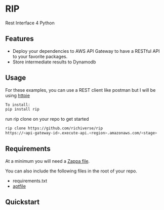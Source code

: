 # RIP
Rest Interface 4 Python

## Features
* Deploy your dependencies to AWS API Gateway to have a RESTful API to your
  favorite packages.
* Store intermediate results to Dynamodb


## Usage
For these examples, you can use a REST client like postman but I will be using [httpie]()

```bash
To install:
pip install rip
```
run rip clone on your repo to get started
```bash
rip clone https://github.com/richiverse/rip
https://<api-gateway-id>.execute-api.<region>.amazonaws.com/<stage>
```

## Requirements
At a minimum you will need a [Zappa file]().

You can also include the following files in the root of your repo.
* requirements.txt 
* [aptfile]()

## Quickstart
